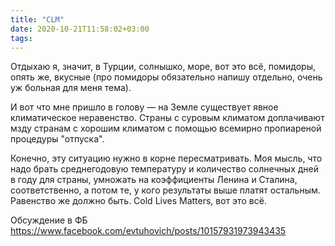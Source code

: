 ```yaml
---
title: "CLM"
date: 2020-10-21T11:58:02+03:00
tags:
---
```


Отдыхаю я, значит, в Турции, солнышко, море, вот это всё, помидоры, опять же, вкусные (про помидоры обязательно напишу
отдельно, очень уж больная для меня тема). 

И вот что мне пришло в голову — на Земле существует явное климатическое неравенство. Страны с суровым климатом
доплачивают мзду странам с хорошим климатом с помощью всемирно пропиареной процедуры "отпуска".


Конечно, эту ситуацию нужно в корне пересматривать. Моя мысль, что надо брать среднегодовую температуру и количество
солнечных дней в году для страны, умножать на коэффициенты Ленина и Сталина, соответственно, а потом те, у кого
результаты выше платят остальным. Равенство же должно быть. Cold Lives Matters, вот это всё.

<!-- more -->

Обсуждение в ФБ https://www.facebook.com/evtuhovich/posts/10157931973943435
